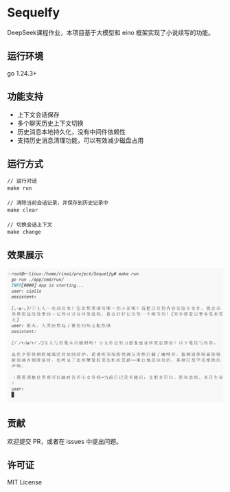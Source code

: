 # Sequelfy
DeepSeek课程作业，本项目基于大模型和 eino 框架实现了小说续写的功能。

## 运行环境

go 1.24.3+

## 功能支持

- 上下文会话保存
- 多个聊天历史上下文切换
- 历史消息本地持久化，没有中间件依赖性
- 支持历史消息清理功能，可以有效减少磁盘占用

## 运行方式

```makefile
// 运行对话
make run

// 清除当前会话记录，并保存到历史记录中
make clear

// 切换会话上下文
make change
```

## 效果展示
![alt text](./img/image.png)

## 贡献
欢迎提交 PR，或者在 issues 中提出问题。

## 许可证
MIT License